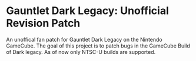 # Gauntlet Dark Legacy: Unofficial Revision Patch
An unoffical fan patch for Gauntlet Dark Legacy on the Nintendo GameCube. The goal of this project is to patch bugs in the GameCube Build of Dark legacy. As of now only NTSC-U builds are supported.
